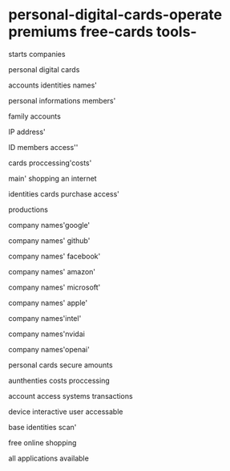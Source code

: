 # personal-digital-cards-operate premiums free-cards tools-
starts companies 

personal digital cards




accounts identities names'

personal informations members'

 
family accounts 

IP address' 

ID members access''

cards proccessing'costs'

main' shopping an internet 

identities cards purchase access'

productions

company names'google'

company names' github'

company names' facebook'

company names' amazon'

company names' microsoft'

company names' apple'

company names'intel'

company names'nvidai 

company names'openai'

personal cards secure amounts  

aunthenties costs proccessing

account access systems transactions

device interactive user accessable 

base identities scan'

free online shopping

all applications available



